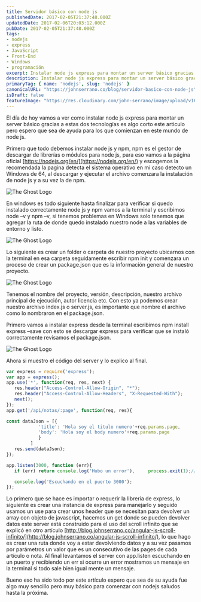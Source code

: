 ```yaml
---
title: Servidor básico con node js
publishedDate: 2017-02-05T21:37:48.000Z
updatedDate: 2017-02-06T20:03:12.000Z
pubDate: 2017-02-05T21:37:48.000Z
tags: 
- nodejs
- express
- JavaScript
- Front-End
- Windows
- programación
excerpt: Instalar node js express para montar un server básico gracias a estas dos tecnologías es algo corto este articulo.
description: Instalar node js express para montar un server básico gracias a estas dos tecnologías es algo corto este articulo.
primaryTag: { name: 'nodejs', slug: 'nodejs' }
canonicalURL: "https://johnserrano.co/blog/servidor-basico-con-node-js"
isDraft: false
featureImage: "https://res.cloudinary.com/john-serrano/image/upload/v1683316703/John%20Serrano/Blog%20Post/servidor-basico-con-node-js/serverBasic_hjwpvf.jpg"
---
```


El día de hoy vamos a ver como instalar node js express para montar un server básico gracias a estas dos tecnologías es algo corto este articulo pero espero que sea de ayuda para los que comienzan en este mundo de node js.

Primero que todo debemos instalar node js y npm, npm es el gestor de descargar de librerías o módulos para node js, para eso vamos a la página oficial [https://nodejs.org/en/](https://nodejs.org/en/)  y escogemos la recomendada la pagina detecta el sistema operativo en mi caso detecto un Windows de 64, al descargar y ejecutar el archivo comenzara la instalación de node js y a su vez la de npm.

![The Ghost Logo](https://res.cloudinary.com/john-serrano/image/upload/v1683319553/John%20Serrano/Blog%20Post/servidor-basico-con-node-js/node_1_huagnl.jpg)

En windows es todo siguiente hasta finalizar para verificar si quedo instalado correctamente node js y npm vamos a la terminal y escribimos node –v y npm –v, si tenemos problemas en Windows solo tenemos que agregar la ruta de donde quedo instalado nuestro node a las variables de entorno y listo.

![The Ghost Logo](https://res.cloudinary.com/john-serrano/image/upload/v1683319553/John%20Serrano/Blog%20Post/servidor-basico-con-node-js/node_2_xjv5g6.jpg)

Lo siguiente es crear un folder o carpeta de nuestro proyecto ubicarnos con la terminal en esa carpeta seguidamente escribir npm init y comenzara un proceso de crear un package.json que es la información general de nuestro proyecto.

![The Ghost Logo](https://res.cloudinary.com/john-serrano/image/upload/v1683319553/John%20Serrano/Blog%20Post/servidor-basico-con-node-js/node_3_btfo2i.jpg)

Tenemos el nombre del proyecto, versión, descripción, nuestro archivo principal de ejecución, autor licencia etc. Con esto ya podemos crear nuestro archivo index.js o server.js, es importante que nombre el archivo como lo nombraron en el package.json.

Primero vamos a instalar express desde la terminal escribimos npm install express –save con esto se descargar express para verificar que se instaló correctamente revisamos el package.json.

![The Ghost Logo](https://res.cloudinary.com/john-serrano/image/upload/v1683319553/John%20Serrano/Blog%20Post/servidor-basico-con-node-js/node_4_vxw4zt.jpg)

Ahora si muestro el código del server y lo explico al final.

```js
var express = require('express');
var app = express();
app.use('*', function(req, res, next) {
   res.header("Access-Control-Allow-Origin", "*");
   res.header("Access-Control-Allow-Headers", "X-Requested-With");
   next();
});
app.get('/api/notas/:page', function(req, res){

const dataJson = [{
            'title': 'Hola soy el titulo numero'+req.params.page,
            'body': 'Hola soy el body numero'+req.params.page
            }
         ]
   res.send(dataJson);
});

app.listen(3000, function (err){
   if (err) return console.log('Hubo un error'),     process.exit(1);//Devolvemos un mensaje si existe algun error

   console.log('Escuchando en el puerto 3000');
});
```
    

Lo primero que se hace es importar o requerir la librería de express, lo siguiente es crear una instancia de express para manejarlo y seguido usamos un use para crear unos header que se necesitan para devolver un array con objeto de javascript, hacemos un get donde se pueden devolver datos este server está construido para el uso del scroll infinito que se explicó en otro artículo [http://blog.johnserrano.co/angular-js-scroll-infinito/](http://blog.johnserrano.co/angular-js-scroll-infinito/), lo que hago es crear una ruta donde voy a estar devolviendo datos y a su vez pasamos por parámetros un valor que es un consecutivo de las pages de cada artículo o nota. Al final levantamos el server con app.listen escuchando en un puerto y recibiendo un err si ocurre un error mostramos un mensaje en la terminal si todo sale bien igual mente un mensaje.

Bueno eso ha sido todo por este artículo espero que sea de su ayuda fue algo muy sencillo pero muy básico para comenzar con nodejs saludos hasta la próxima.
